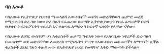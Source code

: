 ### ባስ አውቆ

<p style="font-family:'ebrima'">ባስአውቆ የኢትዮጵያ የህዝብ ማመላለሻ አውቶቡሶች መነሻና መድረሻቸውን ጨምሮ መረጃ የሚያቀርብ ድረ-ገጽ ነው። ድረ-ገጹን የፈጠረው በወጣት ኢትዮጵያውያን የስራ ፈጣሪዎች ቡድን የህዝብ ትራንስፖርትን ተደራሽ እና ቀልጣፋ ለማድረግ ከፍተኛ ፍላጎት ያላቸው ናቸው።

ባስአውቆ ለሀገር ውስጥም ሆነ ለቱሪስቶች ጠቃሚ ግብአት ነው። የአካባቢው ነዋሪዎች ድረ-ገጹን በመጠቀም ወደ መድረሻቸው ለመድረስ የሚሄዱትን ምርጥ የአውቶቡስ መስመሮችን ለማግኘት ሲችሉ ቱሪስቶች ድህረ ገጹን ተጠቅመው በኢትዮጵያ ዙሪያ የመጓጓዣ እቅድ ማውጣት ይችላሉ።</p>